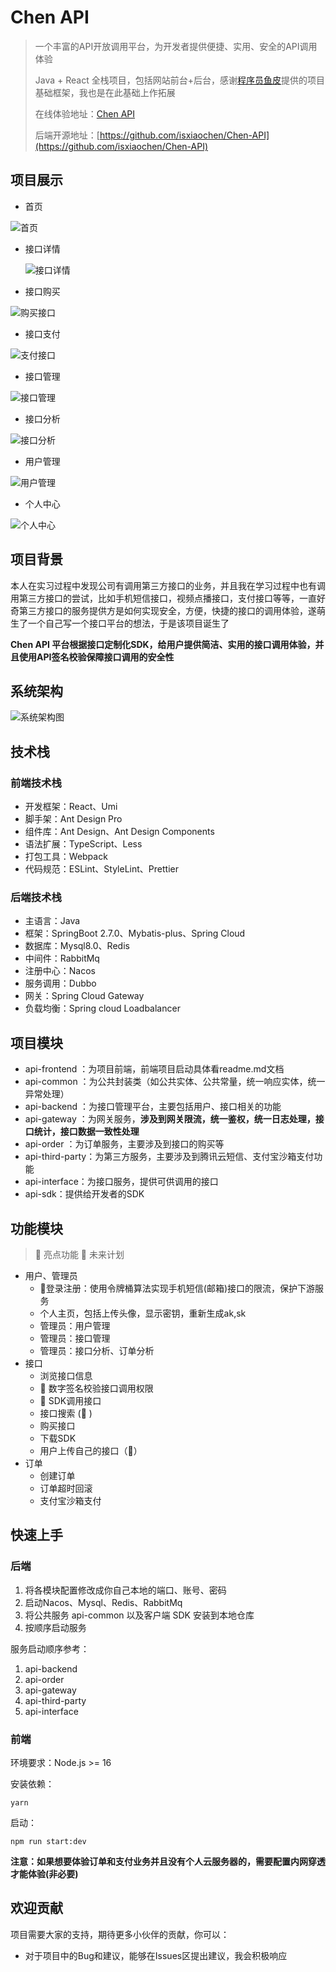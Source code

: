 # Chen API

> 一个丰富的API开放调用平台，为开发者提供便捷、实用、安全的API调用体验
>
> Java + React 全栈项目，包括网站前台+后台，感谢[程序员鱼皮](https://github.com/liyupi)提供的项目基础框架，我也是在此基础上作拓展
>
> 
>
> 在线体验地址：[Chen API](http://www.chen-code.work/)
> 
> 后端开源地址：[https://github.com/isxiaochen/Chen-API](https://github.com/isxiaochen/Chen-API)






## 项目展示


- 首页

![首页](https://github.com/c-z-q/Chen-Api/blob/master/image/首页.png)

- 接口详情

  ![接口详情](https://github.com/c-z-q/Chen-Api/blob/master/image/接口详情.png)

  

- 接口购买

![购买接口](https://github.com/c-z-q/Chen-Api/blob/master/image/购买接口.png)

- 接口支付

![支付接口](https://github.com/c-z-q/Chen-Api/blob/master/image/支付接口.png)

- 接口管理

![接口管理](https://github.com/c-z-q/Chen-Api/blob/master/image/接口管理.png)

- 接口分析

![接口分析](https://github.com/c-z-q/Chen-Api/blob/master/image/接口分析.png)

- 用户管理

![用户管理](https://github.com/c-z-q/Chen-Api/blob/master/image/用户管理.png)

- 个人中心

![个人中心](https://github.com/c-z-q/Chen-Api/blob/master/image/个人中心.png)










## 项目背景

本人在实习过程中发现公司有调用第三方接口的业务，并且我在学习过程中也有调用第三方接口的尝试，比如手机短信接口，视频点播接口，支付接口等等，一直好奇第三方接口的服务提供方是如何实现安全，方便，快捷的接口的调用体验，遂萌生了一个自己写一个接口平台的想法，于是该项目诞生了



**Chen API 平台根据接口定制化SDK，给用户提供简洁、实用的接口调用体验，并且使用API签名校验保障接口调用的安全性**





## 系统架构
![系统架构图](https://github.com/c-z-q/Chen-Api/blob/master/image/API%E7%B3%BB%E7%BB%9F%E6%9E%B6%E6%9E%84%E5%9B%BE.png)






## 技术栈

### 前端技术栈

- 开发框架：React、Umi
- 脚手架：Ant Design Pro
- 组件库：Ant Design、Ant Design Components
- 语法扩展：TypeScript、Less
- 打包工具：Webpack
- 代码规范：ESLint、StyleLint、Prettier



### 后端技术栈

- 主语言：Java
- 框架：SpringBoot 2.7.0、Mybatis-plus、Spring Cloud
- 数据库：Mysql8.0、Redis
- 中间件：RabbitMq
- 注册中心：Nacos
- 服务调用：Dubbo
- 网关：Spring Cloud Gateway
- 负载均衡：Spring cloud Loadbalancer



## 项目模块

- api-frontend ：为项目前端，前端项目启动具体看readme.md文档
- api-common ：为公共封装类（如公共实体、公共常量，统一响应实体，统一异常处理）
- api-backend ：为接口管理平台，主要包括用户、接口相关的功能
- api-gateway ：为网关服务，**涉及到网关限流，统一鉴权，统一日志处理，接口统计，接口数据一致性处理**
- api-order ：为订单服务，主要涉及到接口的购买等
- api-third-party：为第三方服务，主要涉及到腾讯云短信、支付宝沙箱支付功能
- api-interface：为接口服务，提供可供调用的接口
- api-sdk：提供给开发者的SDK







## 功能模块

> 🌟 亮点功能 🚀 未来计划

- 用户、管理员
  - 🌟登录注册：使用令牌桶算法实现手机短信(邮箱)接口的限流，保护下游服务
  - 个人主页，包括上传头像，显示密钥，重新生成ak,sk
  - 管理员：用户管理
  - 管理员：接口管理
  - 管理员：接口分析、订单分析
- 接口
  - 浏览接口信息
  - 🌟 数字签名校验接口调用权限
  - 🌟 SDK调用接口
  - 接口搜索 (🚀 )
  - 购买接口
  - 下载SDK
  - 用户上传自己的接口（🚀）
- 订单
  - 创建订单
  - 订单超时回滚
  - 支付宝沙箱支付


## 快速上手

### 后端

1. 将各模块配置修改成你自己本地的端口、账号、密码
2. 启动Nacos、Mysql、Redis、RabbitMq
3. 将公共服务 api-common 以及客户端 SDK 安装到本地仓库
4. 按顺序启动服务

服务启动顺序参考：
1. api-backend
2. api-order
3. api-gateway
4. api-third-party
5. api-interface

### 前端

环境要求：Node.js >= 16

安装依赖：

```
yarn
```

启动：

```
npm run start:dev
```
**注意：如果想要体验订单和支付业务并且没有个人云服务器的，需要配置内网穿透才能体验(非必要)**


## 欢迎贡献

项目需要大家的支持，期待更多小伙伴的贡献，你可以：

- 对于项目中的Bug和建议，能够在Issues区提出建议，我会积极响应





